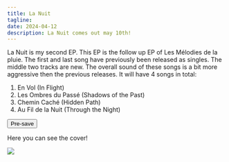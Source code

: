 ```yaml
---
title: La Nuit
tagline: 
date: 2024-04-12
description: La Nuit comes out may 10th!
---
```


La Nuit is my second EP. This EP is the follow up EP of Les Mélodies de la pluie. The first and last song have previously been released as singles. The middle two tracks are new. The overall sound of these songs is a bit more aggressive then the previous releases.
It will have 4 songs in total:
1. En Vol (In Flight)
2. Les Ombres du Passé (Shadows of the Past)
3. Chemin Caché (Hidden Path)
4. Au Fil de la Nuit (Through the Night)



<a href="https://distrokid.com/hyperfollow/christiaanbloo/la-nuit-2">
    <button>Pre-save</button>
</a>


Here you can see the cover!

<div class="vinyl-grid source">
    <article>
        <a href="https://distrokid.com/hyperfollow/christiaanbloo/la-nuit-2">
            <img src="cover.jpg" class="rounded-corners" style="border-width: 10rem;">
        </a>
    </article>
</div>
